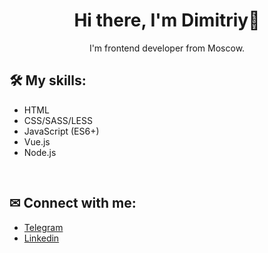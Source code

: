 <h1 align="center">Hi there, I'm Dimitriy👋</h1>
<div id="header" align="center">
  I'm frontend developer from Moscow.
</div>
<h2>🛠 My skills:</h2>
<ul>
  <li>HTML</li>
  <li>CSS/SASS/LESS</li>
  <li>JavaScript (ES6+)</li>
  <li>Vue.js</li>
  <li>Node.js</li>
</ul>
<br />
<h2>✉ Connect with me:</h2>
<ul>
  <li><a href="https://t.me/DimitriyIv">Telegram</a></li>
  <li><a href="https://www.linkedin.com/in/ivanov-dk/">Linkedin</a></li>
</ul>

<!--
**Actarios/Actarios** is a ✨ _special_ ✨ repository because its `README.md` (this file) appears on your GitHub profile.

Here are some ideas to get you started:

- 🔭 I’m currently working on ...
- 🌱 I’m currently learning ...
- 👯 I’m looking to collaborate on ...
- 🤔 I’m looking for help with ...
- 💬 Ask me about ...
- 📫 How to reach me: ...
- 😄 Pronouns: ...
- ⚡ Fun fact: ...
-->
